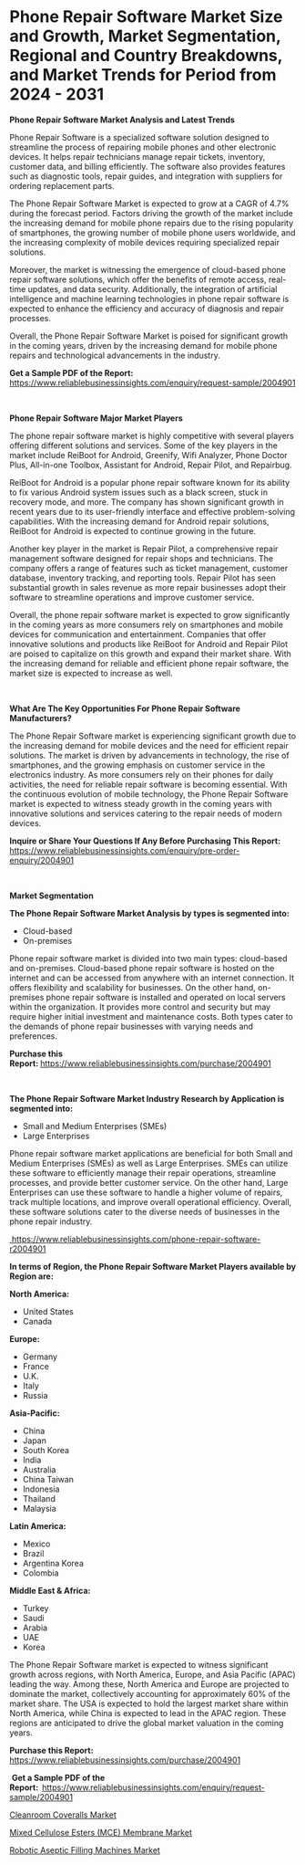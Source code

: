 <p><h1>Phone Repair Software Market Size and Growth, Market Segmentation, Regional and Country Breakdowns, and Market Trends for Period from 2024 -  2031</h1></p><p><strong>Phone Repair Software Market Analysis and Latest Trends</strong></p>
<p><p>Phone Repair Software is a specialized software solution designed to streamline the process of repairing mobile phones and other electronic devices. It helps repair technicians manage repair tickets, inventory, customer data, and billing efficiently. The software also provides features such as diagnostic tools, repair guides, and integration with suppliers for ordering replacement parts.</p><p>The Phone Repair Software Market is expected to grow at a CAGR of 4.7% during the forecast period. Factors driving the growth of the market include the increasing demand for mobile phone repairs due to the rising popularity of smartphones, the growing number of mobile phone users worldwide, and the increasing complexity of mobile devices requiring specialized repair solutions.</p><p>Moreover, the market is witnessing the emergence of cloud-based phone repair software solutions, which offer the benefits of remote access, real-time updates, and data security. Additionally, the integration of artificial intelligence and machine learning technologies in phone repair software is expected to enhance the efficiency and accuracy of diagnosis and repair processes.</p><p>Overall, the Phone Repair Software Market is poised for significant growth in the coming years, driven by the increasing demand for mobile phone repairs and technological advancements in the industry.</p></p>
<p><strong>Get a Sample PDF of the Report:&nbsp;</strong> <a href="https://www.reliablebusinessinsights.com/enquiry/request-sample/2004901">https://www.reliablebusinessinsights.com/enquiry/request-sample/2004901</a></p>
<p>&nbsp;</p>
<p><strong>Phone Repair Software Major Market Players</strong></p>
<p><p>The phone repair software market is highly competitive with several players offering different solutions and services. Some of the key players in the market include ReiBoot for Android, Greenify, Wifi Analyzer, Phone Doctor Plus, All-in-one Toolbox, Assistant for Android, Repair Pilot, and Repairbug.</p><p>ReiBoot for Android is a popular phone repair software known for its ability to fix various Android system issues such as a black screen, stuck in recovery mode, and more. The company has shown significant growth in recent years due to its user-friendly interface and effective problem-solving capabilities. With the increasing demand for Android repair solutions, ReiBoot for Android is expected to continue growing in the future.</p><p>Another key player in the market is Repair Pilot, a comprehensive repair management software designed for repair shops and technicians. The company offers a range of features such as ticket management, customer database, inventory tracking, and reporting tools. Repair Pilot has seen substantial growth in sales revenue as more repair businesses adopt their software to streamline operations and improve customer service.</p><p>Overall, the phone repair software market is expected to grow significantly in the coming years as more consumers rely on smartphones and mobile devices for communication and entertainment. Companies that offer innovative solutions and products like ReiBoot for Android and Repair Pilot are poised to capitalize on this growth and expand their market share. With the increasing demand for reliable and efficient phone repair software, the market size is expected to increase as well.</p></p>
<p>&nbsp;</p>
<p><strong>What Are The Key Opportunities For Phone Repair Software Manufacturers?</strong></p>
<p><p>The Phone Repair Software market is experiencing significant growth due to the increasing demand for mobile devices and the need for efficient repair solutions. The market is driven by advancements in technology, the rise of smartphones, and the growing emphasis on customer service in the electronics industry. As more consumers rely on their phones for daily activities, the need for reliable repair software is becoming essential. With the continuous evolution of mobile technology, the Phone Repair Software market is expected to witness steady growth in the coming years with innovative solutions and services catering to the repair needs of modern devices.</p></p>
<p><strong>Inquire or Share Your Questions If Any Before Purchasing This Report:</strong> <a href="https://www.reliablebusinessinsights.com/enquiry/pre-order-enquiry/2004901">https://www.reliablebusinessinsights.com/enquiry/pre-order-enquiry/2004901</a></p>
<p>&nbsp;</p>
<p><strong>Market Segmentation</strong></p>
<p><strong>The Phone Repair Software Market Analysis by types is segmented into:</strong></p>
<p><ul><li>Cloud-based</li><li>On-premises</li></ul></p>
<p><p>Phone repair software market is divided into two main types: cloud-based and on-premises. Cloud-based phone repair software is hosted on the internet and can be accessed from anywhere with an internet connection. It offers flexibility and scalability for businesses. On the other hand, on-premises phone repair software is installed and operated on local servers within the organization. It provides more control and security but may require higher initial investment and maintenance costs. Both types cater to the demands of phone repair businesses with varying needs and preferences.</p></p>
<p><strong>Purchase this Report:&nbsp;</strong><a href="https://www.reliablebusinessinsights.com/purchase/2004901">https://www.reliablebusinessinsights.com/purchase/2004901</a></p>
<p>&nbsp;</p>
<p><strong>The Phone Repair Software Market Industry Research by Application is segmented into:</strong></p>
<p><ul><li>Small and Medium Enterprises (SMEs)</li><li>Large Enterprises</li></ul></p>
<p><p>Phone repair software market applications are beneficial for both Small and Medium Enterprises (SMEs) as well as Large Enterprises. SMEs can utilize these software to efficiently manage their repair operations, streamline processes, and provide better customer service. On the other hand, Large Enterprises can use these software to handle a higher volume of repairs, track multiple locations, and improve overall operational efficiency. Overall, these software solutions cater to the diverse needs of businesses in the phone repair industry.</p></p>
<p><a href="https://www.reliablebusinessinsights.com/phone-repair-software-r2004901">&nbsp;https://www.reliablebusinessinsights.com/phone-repair-software-r2004901</a></p>
<p><strong>In terms of Region, the Phone Repair Software Market Players available by Region are:</strong></p>
<p>
    <p> <strong> North America: </strong>
        <ul>
            <li>United States</li>
            <li>Canada</li>
        </ul>
        </p> 
    <p> <strong> Europe: </strong>
        <ul>
            <li>Germany</li>
            <li>France</li>
            <li>U.K.</li>
            <li>Italy</li>
            <li>Russia</li>
        </ul>
        </p> 
    <p> <strong> Asia-Pacific: </strong>
        <ul>
            <li>China</li>
            <li>Japan</li>
            <li>South Korea</li>
            <li>India</li>
            <li>Australia</li>
            <li>China Taiwan</li>
            <li>Indonesia</li>
            <li>Thailand</li>
            <li>Malaysia</li>
        </ul>
        </p> 
    <p> <strong> Latin America: </strong>
        <ul>
            <li>Mexico</li>
            <li>Brazil</li>
            <li>Argentina Korea</li>
            <li>Colombia</li>
        </ul>
        </p> 
    <p> <strong> Middle East & Africa: </strong>
        <ul>
            <li>Turkey</li>
            <li>Saudi</li>
            <li>Arabia</li>
            <li>UAE</li>
            <li>Korea</li>
        </ul>
    </p>
    </p>
<p><p>The Phone Repair Software market is expected to witness significant growth across regions, with North America, Europe, and Asia Pacific (APAC) leading the way. Among these, North America and Europe are projected to dominate the market, collectively accounting for approximately 60% of the market share. The USA is expected to hold the largest market share within North America, while China is expected to lead in the APAC region. These regions are anticipated to drive the global market valuation in the coming years.</p></p>
<p><strong>Purchase this Report: </strong><a href="https://www.reliablebusinessinsights.com/purchase/2004901">https://www.reliablebusinessinsights.com/purchase/2004901</a></p>
<p>&nbsp;<strong>Get a Sample PDF of the Report:&nbsp;&nbsp;</strong><a href="https://www.reliablebusinessinsights.com/enquiry/request-sample/2004901">https://www.reliablebusinessinsights.com/enquiry/request-sample/2004901</a></p>
<p><strong></strong></p>
<p><p><a href="https://github.com/JermaineCrona2023/Market-Research-Report-List-2/blob/main/cleanroom-coveralls-market.md">Cleanroom Coveralls Market</a></p><p><a href="https://github.com/AlysaLedner2023/Market-Research-Report-List-2/blob/main/mixed-cellulose-esters-mce-membrane-market.md">Mixed Cellulose Esters (MCE) Membrane Market</a></p><p><a href="https://github.com/Sherrillcrooksxa8i18ucf2m/Market-Research-Report-List-3/blob/main/robotic-aseptic-filling-machines-market.md">Robotic Aseptic Filling Machines Market</a></p></p>